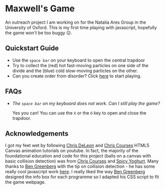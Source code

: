 # Maxwell's Game

An outreach project I am working on for the Natalia Ares Group in the University of Oxford. This is my first time playing with javascript, hopefully the game won't be too buggy :wink:.

## Quickstart Guide

- Use the  `space bar` on your keyboard to open the central trapdoor
- Try to collect the (red) hot fast-moving particles on one side of the divide and the (blue) cold slow-moving particles on the other.
- Can you create order from disorder? Click [here](https://brandonseverin.github.io/maxwellsdemon/) to start playing.

## FAQs

- *The `space bar` on my keyboard does not work. Can I still play the game?*

  Yes you can! You can use the `X` or the `O` key to open and close the trapdoor.

## Acknowledgements 

I got my feet wet by following [Chris DeLeon](https://www.youtube.com/watch?v=KoWqdEACyLI) and [Chris Courses](https://www.youtube.com/watch?v=EO6OkltgudE&list=PLpPnRKq7eNW3We9VdCfx9fprhqXHwTPXL) HTML5 Canvas animation tutorials on youtube. In fact, the majority of the foundational education and code for this project (balls on a canvas with basic collision detection)  was from [Chris Courses](https://www.youtube.com/watch?v=EO6OkltgudE&list=PLpPnRKq7eNW3We9VdCfx9fprhqXHwTPXL) and [Spicy Yoghurt](https://spicyyoghurt.com/tutorials/html5-javascript-game-development/collision-detection-physics). Many thanks to [Ben Greenberg](https://github.com/nebbles/) with the tip on collision detection - he has some really cool javascript work [here](https://github.com/nebbles/js-sandbox). I really liked the way [Ben Greenberg](https://github.com/nebbles/) designed the info box for each programme so I adapted his CSS script to fit the game webpage.



